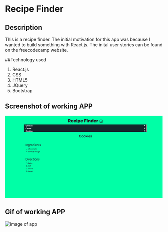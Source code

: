 # Recipe Finder

## Description
This is a recipe finder. The initial motivation for this app was because I wanted to build something with React.js. The inital user stories can be found on the freecodecamp website. 

##Technology used
1. React.js
2. CSS
3. HTML5
4. JQuery
5. Bootstrap

## Screenshot of working APP
![image of app](./imgOfApp.png)

## Gif of working APP
![image of app](./food-finder.gif)
